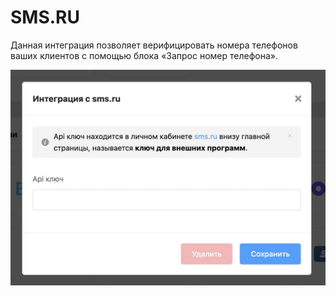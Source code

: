 # SMS.RU

Данная интеграция позволяет верифицировать номера телефонов ваших клиентов с помощью блока «Запрос номер телефона».

![](../.gitbook/assets/ncAO3Oimb5U.jpg)

